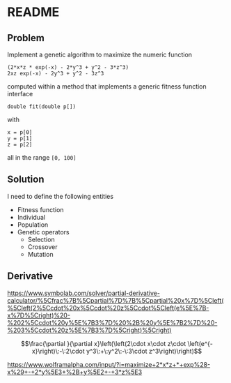 # README

## Problem

Implement a genetic algorithm to maximize the numeric function 

    (2*x*z * exp(-x) - 2*y^3 + y^2 - 3*z^3)
    2xz exp(-x) - 2y^3 + y^2 - 3z^3
    
computed within a method that implements a generic fitness function interface 
    
    double fit(double p[])
    
with 

    x = p[0] 
    y = p[1]
    z = p[2]
    
all in the range `[0, 100]`

## Solution

I need to define the following entities

- Fitness function
- Individual
- Population
- Genetic operators
    - Selection
    - Crossover
    - Mutation

## Derivative

https://www.symbolab.com/solver/partial-derivative-calculator/%5Cfrac%7B%5Cpartial%7D%7B%5Cpartial%20x%7D%5Cleft(%5Cleft(2%5Ccdot%20x%5Ccdot%20z%5Ccdot%5Cleft(e%5E%7B-x%7D%5Cright)%20-%202%5Ccdot%20y%5E%7B3%7D%20%2B%20y%5E%7B2%7D%20-%203%5Ccdot%20z%5E%7B3%7D%5Cright)%5Cright)

$$\frac{\partial }{\partial x}\left(\left(2\cdot x\cdot z\cdot \left(e^{-x}\right)\:-\:2\cdot y^3\:+\:y^2\:-\:3\cdot z^3\right)\right)$$

https://www.wolframalpha.com/input/?i=maximize+2*x*z+*+exp%28-x%29+-+2*y%5E3+%2B+y%5E2+-+3*z%5E3